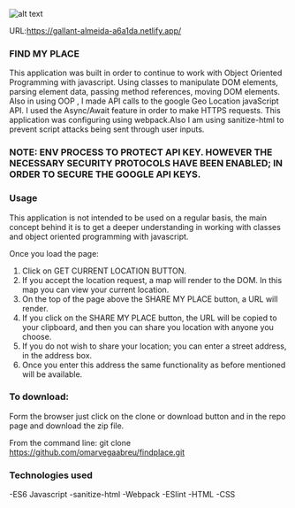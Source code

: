 ![alt text](/assets/images/myplace.PNG)

URL:https://gallant-almeida-a6a1da.netlify.app/

### FIND MY PLACE

This application was built in order to continue to work with Object Oriented Programming with javascript. Using classes to manipulate DOM elements, parsing element data, passing method references, moving DOM elements. Also in using OOP , I made API calls to the google Geo Location javaScript API. I used the Async/Await feature in order to make HTTPS requests. This application was configuring using webpack.Also I am using sanitize-html to prevent script attacks being sent through user inputs.

### NOTE: ENV PROCESS TO PROTECT API KEY. HOWEVER THE NECESSARY SECURITY PROTOCOLS HAVE BEEN ENABLED; IN ORDER TO SECURE THE GOOGLE API KEYS.

### Usage

This application is not intended to be used on a regular basis, the main concept behind it is to get a deeper understanding in working with classes and object oriented programming with javascript.

Once you load the page:

1. Click on GET CURRENT LOCATION BUTTON.
2. If you accept the location request, a map will render to the DOM. In this map you can view your current location.
3. On the top of the page above the SHARE MY PLACE button, a URL will render.
4. If you click on the SHARE MY PLACE button, the URL will be copied to your clipboard, and then you can share you location with anyone you choose.
5. If you do not wish to share your location; you can enter a street address, in the address box.
6. Once you enter this address the same functionality as before mentioned will be available.

### To download:

Form the browser just click on the clone or download button and in the repo page and download the zip file.

From the command line: git clone https://github.com/omarvegaabreu/findplace.git

### Technologies used

-ES6 Javascript
-sanitize-html
-Webpack
-ESlint
-HTML
-CSS
